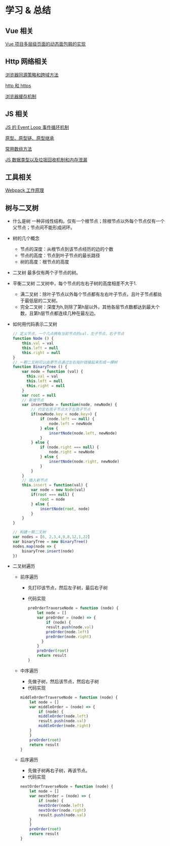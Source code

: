 # 学习 & 总结

## Vue 相关

[Vue 项目多层级页面的动态面包屑的实现](https://github.com/zhangly409/front-end-notes/issues/1)

## Http 网络相关

[浏览器同源策略和跨域方法](https://github.com/zhangly409/front-end-notes/issues/2)

[http 和 https](https://github.com/zhangly409/front-end-notes/issues/3)

[浏览器缓存机制](https://github.com/zhangly409/front-end-notes/issues/4)

## JS 相关

[JS 的 Event Loop 事件循环机制](https://github.com/zhangly409/front-end-notes/issues/5)

[原型、原型链、原型继承](https://github.com/zhangly409/front-end-notes/issues/6)

[常用数组方法](https://github.com/zhangly409/front-end-notes/issues/8)

[JS 数据类型以及垃圾回收机制和内存泄漏](https://github.com/zhangly409/front-end-notes/issues/9)

## 工具相关

[Webpack 工作原理](https://github.com/zhangly409/front-end-notes/issues/7)

## 树与二叉树

- 什么是树
一种非线性结构。仅有一个根节点；除根节点以外每个节点仅有一个父节点；节点间不能形成闭环。
- 树的几个概念
  - 节点的深度：从根节点到该节点经历的边的个数
  - 节点的高度：节点到叶子节点的最长路径
  - 树的高度：根节点的高度
- 二叉树
最多仅有两个子节点的树。
- 平衡二叉树
二叉树中，每个节点的左右子树的高度相差不大于1.
  - 满二叉树：除叶子节点以外每个节点都有左右叶子节点，且叶子节点都处于最低层的二叉树。
  - 完全二叉树：深度为h,则除了第h层以外，其他各层节点数都达到最大个数，且第h层节点都连续几种在最左边。
- 如何用代码表示二叉树

  ```js
  // 定义节点，一个几点拥有当前节点的val，左子节点，右子节点
  function Node () {
      this.val = val
      this.left = null
      this.right = null
  }
  // 一颗二叉树可以由更节点通过左右指针链接起来形成一棵树
  function BinaryTree () {
      var node = function (val) {
        this.val = val
        this.left = null
        this.right = null
      }
      var root = null
      // 新增节点
      var insertNode = function(node, newNode) {
          // 约定右孩子节点大于左孩子节点
          if(newNode.key < node.key>) {
              if (node.left == null) {
                  node.left = newNode
              } else {
                  insertNode(node.left, newNode)
              }
          } else {
              if (node.right === null) {
                  node.right = newNode
              } else {
                  insertNode(node.right, newNode)
              }
          }
      }
      // 插入新节点
      this.insert = function(val) {
          var node = new Node(val)
          if(root === null) {
              root = node
          } else {
              insertNode(root, node)
          }
      }
  }

  // 构建一颗二叉树
  var nodes = [6, 2,3,4,9,8,12,1,22]
  var binaryTree = new BinaryTree()
  nodes.map(node => {
      binaryTree.insert(node)
  })

  ```
  
- 二叉树遍历
  - 前序遍历
    - 先打印该节点，然后左子树，最后右子树
    - 代码实现

      ```js
      preOrderTraverseNode = function (node) {
          let node = []
          var preOrder = (node) => {
              if (node) {
              result.push(node.val)
              preOrder(node.left)
              preOrder(node.right)
            }
          }
          preOrder(root)
          return result
      }
      ```

  - 中序遍历
    - 先做子树，然后该节点，然后右子树
    - 代码实现

    ```js
    middleOrderTraverseNode = function (node) {
        let node = []
        var middleOrder = (node) => {
            if (node) {
            middleOrder(node.left)
            result.push(node.val)
            middleOrder(node.right)
        }
        }
        preOrder(root)
        return result
    }
    ```

  - 后序遍历
    - 先做子树再右子树，再该节点。
    - 代码实现

    ```js
    nextOrderTraverseNode = function (node) {
        let node = []
        var nextOrder = (node) => {
            if (node) {
            nextOrder(node.left)
            nextOrder(node.right)
            result.push(node.val)
        }
        }
        preOrder(root)
        return result
    }
    ```
